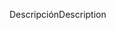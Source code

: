 <span data-ttu-id="3dfba-101">Descripción</span><span class="sxs-lookup"><span data-stu-id="3dfba-101">Description</span></span>
